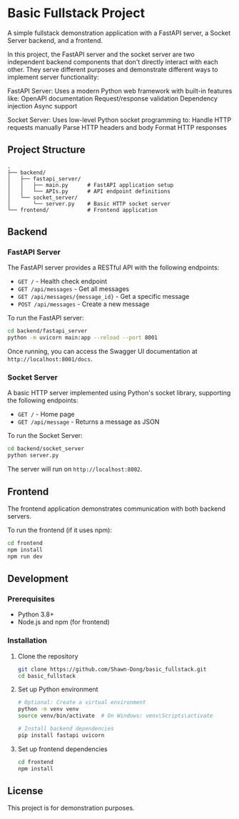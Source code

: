 # Basic Fullstack Project

A simple fullstack demonstration application with a FastAPI server, a Socket Server backend, and a frontend.

In this project, the FastAPI server and the socket server are two independent backend components that don't directly interact with each other. They serve different purposes and demonstrate different ways to implement server functionality:

FastAPI Server: Uses a modern Python web framework with built-in features like:
OpenAPI documentation
Request/response validation
Dependency injection
Async support

Socket Server: Uses low-level Python socket programming to:
Handle HTTP requests manually
Parse HTTP headers and body
Format HTTP responses





## Project Structure

```
.
├── backend/
│   ├── fastapi_server/
│   │   ├── main.py      # FastAPI application setup
│   │   └── APIs.py      # API endpoint definitions
│   └── socket_server/
│       └── server.py    # Basic HTTP socket server
└── frontend/            # Frontend application

```

## Backend

### FastAPI Server

The FastAPI server provides a RESTful API with the following endpoints:

- `GET /` - Health check endpoint
- `GET /api/messages` - Get all messages
- `GET /api/messages/{message_id}` - Get a specific message
- `POST /api/messages` - Create a new message

To run the FastAPI server:

```bash
cd backend/fastapi_server
python -m uvicorn main:app --reload --port 8001
```

Once running, you can access the Swagger UI documentation at `http://localhost:8001/docs`.

### Socket Server

A basic HTTP server implemented using Python's socket library, supporting the following endpoints:

- `GET /` - Home page
- `GET /api/message` - Returns a message as JSON

To run the Socket Server:

```bash
cd backend/socket_server
python server.py
```

The server will run on `http://localhost:8002`.

## Frontend

The frontend application demonstrates communication with both backend servers.

To run the frontend (if it uses npm):

```bash
cd frontend
npm install
npm run dev
```

## Development

### Prerequisites

- Python 3.8+
- Node.js and npm (for frontend)

### Installation

1. Clone the repository
   ```bash
   git clone https://github.com/Shawn-Dong/basic_fullstack.git
   cd basic_fullstack
   ```

2. Set up Python environment
   ```bash
   # Optional: Create a virtual environment
   python -m venv venv
   source venv/bin/activate  # On Windows: venv\Scripts\activate
   
   # Install backend dependencies
   pip install fastapi uvicorn
   ```

3. Set up frontend dependencies
   ```bash
   cd frontend
   npm install
   ```

## License

This project is for demonstration purposes.
